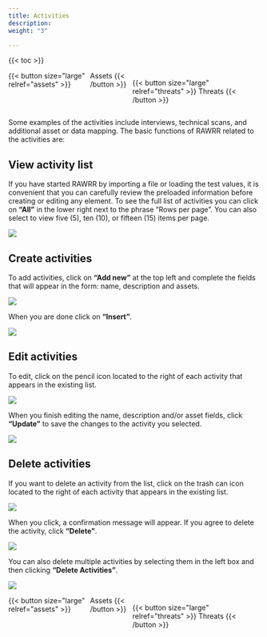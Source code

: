 ```yaml
---
title: Activities
description: 
weight: "3"

---
```

{{< toc >}}

<div style="display: flex; justify-content: space-between"> {{< button size="large" relref="assets" >}} <i class="arrow left"></i> Assets {{< /button >}}

{{< button size="large" relref="threats" >}} Threats <i class="arrow right"></i> {{< /button >}} </div>

Some examples of the activities include interviews, technical scans, and additional asset or data mapping. The basic functions of RAWRR related to the activities are:

## View activity list

If you have started RAWRR by importing a file or loading the test values, it is convenient that you can carefully review the preloaded information before creating or editing any element. To see the full list of activities you can click on **“All”** in the lower right next to the phrase “Rows per page”. You can also select to view five (5), ten (10), or fifteen (15) items per page.

![](/images/verlista.png)

## Create activities

To add activities, click on **“Add new”** at the top left and complete the fields that will appear in the form: name, description and assets.

![](/images/actividades-agregar.png)

When you are done click on **“Insert”**.

![](/images/actividades-agregar2.png)

## Edit activities

To edit, click on the pencil icon located to the right of each activity that appears in the existing list.

![](/images/actividades-editar.png)

When you finish editing the name, description and/or asset fields, click **“Update”** to save the changes to the activity you selected.

![](/images/actividades-editar2.png)

## Delete activities

If you want to delete an activity from the list, click on the trash can icon located to the right of each activity that appears in the existing list.

![](/images/actividades-eliminar.png)

When you click, a confirmation message will appear. If you agree to delete the activity, click **“Delete”**.

![](/images/actividades-eliminar2.png)

You can also delete multiple activities by selecting them in the left box and then clicking **“Delete Activities”**.

![](/images/actividades-eliminar3.png)

<div style="display: flex; justify-content: space-between"> {{< button size="large" relref="assets" >}} <i class="arrow left"></i> Assets {{< /button >}}

{{< button size="large" relref="threats" >}} Threats <i class="arrow right"></i>{{< /button >}} </div>